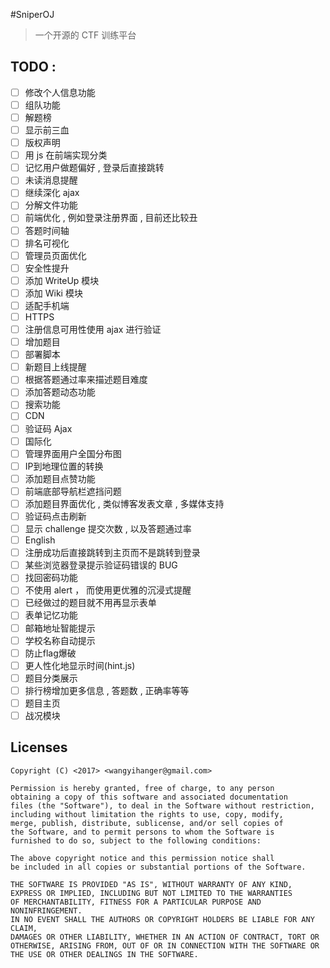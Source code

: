 #SniperOJ 
> 一个开源的 CTF 训练平台

TODO :
---

- [ ] 修改个人信息功能  
- [ ] 组队功能  
- [ ] 解题榜  
- [ ] 显示前三血  
- [ ] 版权声明  
- [ ] 用 js 在前端实现分类  
- [ ] 记忆用户做题偏好 , 登录后直接跳转  
- [ ] 未读消息提醒  
- [ ] 继续深化 ajax  
- [ ] 分解文件功能  
- [ ] 前端优化 , 例如登录注册界面 , 目前还比较丑  
- [ ] 答题时间轴  
- [ ] 排名可视化  
- [ ] 管理员页面优化  
- [ ] 安全性提升  
- [ ] 添加 WriteUp 模块  
- [ ] 添加 Wiki 模块  
- [ ] 适配手机端  
- [ ] HTTPS  
- [ ] 注册信息可用性使用 ajax 进行验证  
- [ ] 增加题目  
- [ ] 部署脚本  
- [ ] 新题目上线提醒  
- [ ] 根据答题通过率来描述题目难度  
- [ ] 添加答题动态功能  
- [ ] 搜索功能  
- [ ] CDN  
- [ ] 验证码 Ajax  
- [ ] 国际化  
- [ ] 管理界面用户全国分布图  
- [ ] IP到地理位置的转换  
- [ ] 添加题目点赞功能  
- [ ] 前端底部导航栏遮挡问题  
- [ ] 添加题目界面优化 , 类似博客发表文章 , 多媒体支持  
- [ ] 验证码点击刷新  
- [ ] 显示 challenge 提交次数 , 以及答题通过率  
- [ ] English  
- [ ] 注册成功后直接跳转到主页而不是跳转到登录  
- [ ] 某些浏览器登录提示验证码错误的 BUG  
- [ ] 找回密码功能  
- [ ] 不使用 alert ， 而使用更优雅的沉浸式提醒  
- [ ] 已经做过的题目就不用再显示表单  
- [ ] 表单记忆功能  
- [ ] 邮箱地址智能提示  
- [ ] 学校名称自动提示  
- [ ] 防止flag爆破  
- [ ] 更人性化地显示时间(hint.js)  
- [ ] 题目分类展示  
- [ ] 排行榜增加更多信息 , 答题数 , 正确率等等  
- [ ] 题目主页  
- [ ] 战况模块  

Licenses
---
```
Copyright (C) <2017> <wangyihanger@gmail.com>

Permission is hereby granted, free of charge, to any person 
obtaining a copy of this software and associated documentation 
files (the "Software"), to deal in the Software without restriction, 
including without limitation the rights to use, copy, modify, 
merge, publish, distribute, sublicense, and/or sell copies of 
the Software, and to permit persons to whom the Software is 
furnished to do so, subject to the following conditions:

The above copyright notice and this permission notice shall 
be included in all copies or substantial portions of the Software.

THE SOFTWARE IS PROVIDED "AS IS", WITHOUT WARRANTY OF ANY KIND, 
EXPRESS OR IMPLIED, INCLUDING BUT NOT LIMITED TO THE WARRANTIES 
OF MERCHANTABILITY, FITNESS FOR A PARTICULAR PURPOSE AND NONINFRINGEMENT. 
IN NO EVENT SHALL THE AUTHORS OR COPYRIGHT HOLDERS BE LIABLE FOR ANY CLAIM, 
DAMAGES OR OTHER LIABILITY, WHETHER IN AN ACTION OF CONTRACT, TORT OR 
OTHERWISE, ARISING FROM, OUT OF OR IN CONNECTION WITH THE SOFTWARE OR 
THE USE OR OTHER DEALINGS IN THE SOFTWARE.
```
